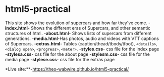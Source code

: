 # html5-practical
This site shows the evolution of supercars and how far they've come.
-**index.html**- Shows the different eras of Supercars, and other semantic structures of html.
-**about.html**- Shows lists of supercars from different generations.
-**media.html**-Has photos, audio and videos with VTT captions of Supercars.
-**extras.html**-  Tables (caption/thead/tbody/tfoot), 
`<details>`, `<dialog open>`, `<progress>`, `<meter>`. 
-**styles.css**- css file for the index page
-**stylesa.css**- css file for the about page
-**stylesm.css**- css file for the media page
-**stylese.css**- css file for the extras page


*Live site:**-https://theo-wabwire.github.io/html5-practical/
